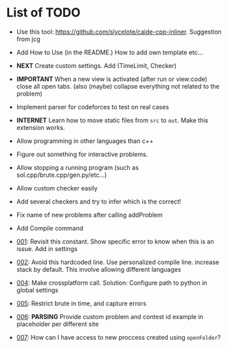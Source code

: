 # List of TODO

* Use this tool: https://github.com/slycelote/caide-cpp-inliner.  Suggestion from jcg
* Add How to Use (in the README.) How to add own template etc...
* **NEXT** Create custom settings. Add (TimeLimit, Checker)
* **IMPORTANT** When a new view is activated (after run or view:code) close all open tabs. (also (maybe) collapse everything not related to the problem)
* Implement parser for codeforces to test on real cases
* **INTERNET** Learn how to move static files from `src` to `out`. Make this extension works.
* Allow programming in other languages than c++
* Figure out something for interactive problems.
* Allow stopping a running program (such as sol.cpp/brute.cpp/gen.py/etc...)
* Allow custom checker easily
* Add several checkers and try to infer which is the correct!
* Fix name of new problems after calling addProblem
* Add Compile command

* [001](/src/core.ts): Revisit this constant. Show specific error to know when this is an issue. Add in settings
* [002](/src/core.ts): Avoid this hardcoded line. Use personalized compile line. increase stack by default. This involve allowing different languages
* [004](/src/core.ts): Make crossplatform call. Solution: Configure path to python in global settings
* [005](/src/core.ts): Restrict brute in time, and capture errors
* [006](/src/extension.ts): **PARSING** Provide custom problem and contest id example in placeholder per different site
* [007](/src/extension.ts): How can I have access to new proccess created using `openFolder`?
